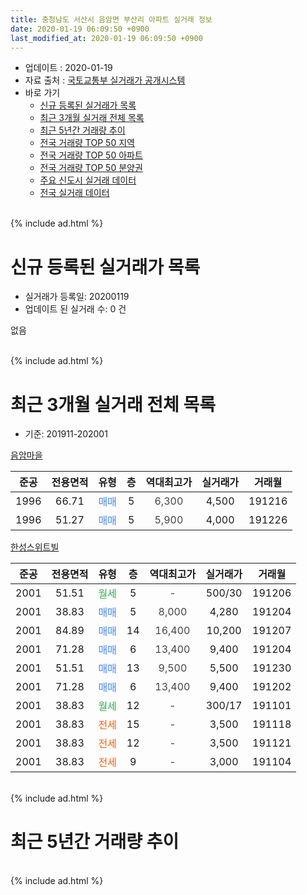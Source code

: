 ```yaml
---
title: 충청남도 서산시 음암면 부산리 아파트 실거래 정보
date: 2020-01-19 06:09:50 +0900
last_modified_at: 2020-01-19 06:09:50 +0900
---
```


* 업데이트 : 2020-01-19
* 자료 출처 : [국토교통부 실거래가 공개시스템](http://rt.molit.go.kr)
* 바로 가기
    * [신규 등록된 실거래가 목록](#신규-등록된-실거래가-목록)
    * [최근 3개월 실거래 전체 목록](#최근-3개월-실거래-전체-목록)
    * [최근 5년간 거래량 추이](#최근-5년간-거래량-추이)
    * [전국 거래량 TOP 50 지역](https://apt-info.github.io/apt-trade-info/최근-3개월-전국에서-가장-거래가-많이-발생한-지역)
    * [전국 거래량 TOP 50 아파트](https://apt-info.github.io/apt-trade-info/최근-3개월-전국에서-가장-거래가-많이-발생한-아파트)
    * [전국 거래량 TOP 50 분양권](https://apt-info.github.io/apt-trade-info/최근-3개월-전국에서-가장-거래가-많이-발생한-분양권)
    * [주요 신도시 실거래 데이터](https://apt-info.github.io/apt-trade-info/주요-신도시)
    * [전국 실거래 데이터](https://apt-info.github.io/apt-trade-info/전국)
<br>
{% include ad.html %}
<br>

# 신규 등록된 실거래가 목록
* 실거래가 등록일: 20200119
* 업데이트 된 실거래 수: 0 건

없음

<br>
{% include ad.html %}
<br>

# 최근 3개월 실거래 전체 목록
* 기준: 201911-202001


[음암마을](https://search.naver.com/search.naver?query=%EC%B6%A9%EC%B2%AD%EB%82%A8%EB%8F%84+%EC%84%9C%EC%82%B0%EC%8B%9C+%EC%9D%8C%EC%95%94%EB%A9%B4+%EB%B6%80%EC%82%B0%EB%A6%AC+%EC%9D%8C%EC%95%94%EB%A7%88%EC%9D%84)

|준공|전용면적|유형|층|역대최고가|실거래가|거래월|
|:---:|:---:|:---:|:---:|:---:|:---:|:---:|
|1996|66.71|<span style="color:#4285f3">매매</span>|5|<span style="color:#444444">6,300</span>|4,500|191216|
|1996|51.27|<span style="color:#4285f3">매매</span>|5|<span style="color:#444444">5,900</span>|4,000|191226|

[한성스위트빌](https://search.naver.com/search.naver?query=%EC%B6%A9%EC%B2%AD%EB%82%A8%EB%8F%84+%EC%84%9C%EC%82%B0%EC%8B%9C+%EC%9D%8C%EC%95%94%EB%A9%B4+%EB%B6%80%EC%82%B0%EB%A6%AC+%ED%95%9C%EC%84%B1%EC%8A%A4%EC%9C%84%ED%8A%B8%EB%B9%8C)

|준공|전용면적|유형|층|역대최고가|실거래가|거래월|
|:---:|:---:|:---:|:---:|:---:|:---:|:---:|
|2001|51.51|<span style="color:#34a853">월세</span>|5|<span style="color:#444444">-</span>|500/30|191206|
|2001|38.83|<span style="color:#4285f3">매매</span>|5|<span style="color:#444444">8,000</span>|4,280|191204|
|2001|84.89|<span style="color:#4285f3">매매</span>|14|<span style="color:#444444">16,400</span>|10,200|191207|
|2001|71.28|<span style="color:#4285f3">매매</span>|6|<span style="color:#444444">13,400</span>|9,400|191204|
|2001|51.51|<span style="color:#4285f3">매매</span>|13|<span style="color:#444444">9,500</span>|5,500|191230|
|2001|71.28|<span style="color:#4285f3">매매</span>|6|<span style="color:#444444">13,400</span>|9,400|191202|
|2001|38.83|<span style="color:#34a853">월세</span>|12|<span style="color:#444444">-</span>|300/17|191101|
|2001|38.83|<span style="color:#ff5a00">전세</span>|15|<span style="color:#444444">-</span>|3,500|191118|
|2001|38.83|<span style="color:#ff5a00">전세</span>|12|<span style="color:#444444">-</span>|3,500|191121|
|2001|38.83|<span style="color:#ff5a00">전세</span>|9|<span style="color:#444444">-</span>|3,000|191104|


<br>
{% include ad.html %}
<br>

# 최근 5년간 거래량 추이


<div style="width:100%;">
    <canvas id="deal_progress" height="200"></canvas>
</div>

<script>
new Chart(document.getElementById("deal_progress"), {
    type: 'line',
    data: {
        labels: ['201501','201502','201503','201504','201505','201506','201507','201508','201509','201510','201511','201512','201601','201602','201603','201604','201605','201606','201607','201608','201609','201610','201611','201612','201701','201702','201703','201704','201705','201706','201707','201708','201709','201710','201711','201712','201801','201802','201803','201804','201805','201806','201807','201808','201809','201810','201811','201812','201901','201902','201903','201904','201905','201906','201907','201908','201909','201910','201911','201912','202001'],
        datasets: [{
            label: '매매',
            pointRadius: 1,
            data: [10, 7, 11, 9, 8, 7, 6, 8, 13, 14, 11, 4, 6, 7, 6, 1, 2, 9, 11, 9, 5, 5, 5, 4, 4, 3, 8, 4, 7, 5, 6, 11, 8, 0, 6, 1, 5, 5, 5, 3, 4, 2, 2, 1, 4, 0, 2, 0, 5, 4, 6, 3, 3, 6, 1, 5, 6, 3, 0, 7, 0],
            borderColor: "rgba(255, 201, 14, 1)",
            backgroundColor: "rgba(255, 201, 14, 0.5)",
            fill: false,
            lineTension: 0
        },{
            label: '전월세',
            pointRadius: 1,
            data: [3, 7, 3, 3, 3, 2, 4, 4, 5, 3, 8, 5, 3, 5, 3, 3, 7, 4, 4, 7, 4, 5, 4, 4, 2, 3, 3, 3, 0, 1, 2, 4, 3, 2, 1, 1, 2, 3, 3, 7, 6, 3, 2, 7, 1, 2, 1, 1, 2, 5, 13, 2, 3, 4, 3, 3, 2, 3, 4, 1, 0],
            borderColor: "rgba(0, 141, 185, 1)",
            backgroundColor: "rgba(0, 141, 185, 0.5)",
            fill: false,
            lineTension: 0
        }
        ]
    },
    options: {
        responsive: true,
        title: {
            display: false
        },
        tooltips: {
            mode: 'index',
            intersect: false
        },
        hover: {
            mode: 'nearest',
            intersect: true
        },
        scales: {
            xAxes: [{
                display: true,
                scaleLabel: {
                    display: true,
                    labelString: '년/월'
                }
            }],
            yAxes: [{
                display: true,
                ticks: {
                    suggestedMin: 0,
                },
                scaleLabel: {
                    display: true,
                    labelString: '실거래 수'
                }
            }]
        }
    }
});

</script>


<br>
{% include ad.html %}
<br>

